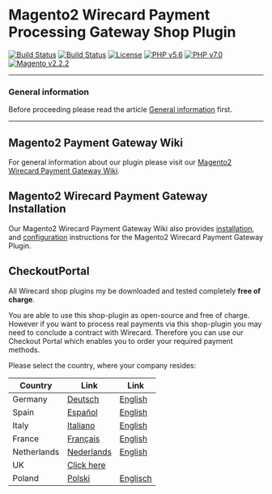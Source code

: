 # Magento2 Wirecard Payment Processing Gateway Shop Plugin
[![Build Status](https://travis-ci.org/wirecard/magento2-ee.svg?branch=master)](https://travis-ci.org/wirecard/magento2-ee)
[![Build Status](https://saucelabs.com/buildstatus/wirecard-magento2ee-bot)](https://saucelabs.com/open_sauce/user/wirecard-magento2ee-bot)
[![License](https://img.shields.io/badge/license-GPLv3-blue.svg)](https://raw.githubusercontent.com/wirecard/magento2-ee/master/LICENSE)
[![PHP v5.6](https://img.shields.io/badge/php-v5.6-yellow.svg)](http://www.php.net)
[![PHP v7.0](https://img.shields.io/badge/php-v7.0-yellow.svg)](http://www.php.net)
[![Magento v2.2.2](https://img.shields.io/badge/magento-v2.2.2-green.svg)](https://magento.com/)

***
### General information 
Before proceeding please read the article [General information](https://github.com/wirecard/magento2-ee/wiki/Wirecard-Shop-Plugins-General-Information) first.

***

## Magento2 Payment Gateway Wiki

For general information about our plugin please visit our [Magento2 Wirecard Payment Gateway Wiki](https://github.com/wirecard/magento2-ee/wiki). 

## Magento2 Wirecard Payment Gateway Installation

Our Magento2 Wirecard Payment Gateway Wiki also provides [installation](https://github.com/wirecard/magento2-ee/wiki/Installation),  and [configuration](https://github.com/wirecard/magento2-ee/wiki/Configuration) instructions for the Magento2 Wirecard Payment Gateway Plugin.

## CheckoutPortal
All Wirecard shop plugins my be downloaded and tested completely **free of charge**. 

You are able to use this shop-plugin as open-source and free of charge. However if you want to process real payments via this shop-plugin you may need to conclude a contract with Wirecard. Therefore you can use our Checkout Portal which enables you to order your required payment methods.
 
Please select the country, where your company resides:

|Country|Link|Link|
|-------|----|----|
|Germany|[Deutsch](https://dashboard.checkoutportal.com/de_DE/signup/?reseller_id=sadfrrqaasdv&package_id=magentodeesitfr&merchant_country=DEU&merchant_mcc=5964)|[English](https://dashboard.checkoutportal.com/en_GB/signup/?reseller_id=sadfrrqaasdv&package_id=magentodeesitfr&merchant_country=DEU&merchant_mcc=5964)|
|Spain|[Español](https://dashboard.checkoutportal.com/es_ES/signup/?reseller_id=sadfrrqaasdv&package_id=magentodeesitfr&merchant_country=ESP&merchant_mcc=5964)|[English](https://dashboard.checkoutportal.com/en_GB/signup/?reseller_id=sadfrrqaasdv&package_id=magentodeesitfr&merchant_country=ESP&merchant_mcc=5964)|
|Italy|[Italiano](https://dashboard.checkoutportal.com/it_IT/signup/?reseller_id=sadfrrqaasdv&package_id=magentodeesitfr&merchant_country=ITA&merchant_mcc=5964)|[English](https://dashboard.checkoutportal.com/en_GB/signup/?reseller_id=sadfrrqaasdv&package_id=magentodeesitfr&merchant_country=ITA&merchant_mcc=5964)|
|France|[Français](https://dashboard.checkoutportal.com/fr_FR/signup/?reseller_id=sadfrrqaasdv&package_id=magentodeesitfr&merchant_country=FRA&merchant_mcc=5964)|[English](https://dashboard.checkoutportal.com/en_GB/signup/?reseller_id=sadfrrqaasdv&package_id=magentodeesitfr&merchant_country=FRA&merchant_mcc=5964)|
|Netherlands|[Nederlands](https://dashboard.checkoutportal.com/nl_NL/signup/?reseller_id=sadfrrqaasdv&package_id=MagentoNL&merchant_country=NLD&merchant_mcc=5964)|[English](https://dashboard.checkoutportal.com/en_GB/signup/?reseller_id=sadfrrqaasdv&package_id=MagentoNL&merchant_country=NLD&merchant_mcc=5964)|
|UK|[Click here](https://dashboard.checkoutportal.com/en_GB/signup/?reseller_id=sadfrrqaasdv&package_id=magentogb&merchant_country=GBR&merchant_mcc=5964)||
|Poland|[Polski](https://dashboard.checkoutportal.com/pl_PL/signup/?reseller_id=sadfrrqaasdv&package_id=magentopl&merchant_country=POL&merchant_mcc=5964)|[Englisch](https://dashboard.checkoutportal.com/en_GB/signup/?reseller_id=sadfrrqaasdv&package_id=magentopl&merchant_country=POL&merchant_mcc=5964)|
